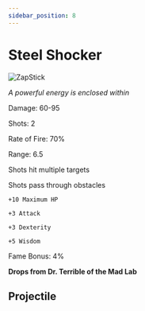```yaml
---
sidebar_position: 8
---
```


# Steel Shocker

![ZapStick](http://i.imgur.com/FChHlXd.png)

<i>A powerful energy is enclosed within</i>

Damage: 60-95

Shots: 2

Rate of Fire: 70% 

Range: 6.5

Shots hit multiple targets

Shots pass through obstacles

    +10 Maximum HP
    
    +3 Attack
    
    +3 Dexterity
    
    +5 Wisdom

Fame Bonus: 4%

**Drops from Dr. Terrible of the Mad Lab**

## Projectile

